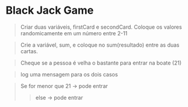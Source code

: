 # Black Jack Game

> Criar duas variáveis, firstCard e secondCard.
> Coloque os valores randomicamente em um número entre 2-11

> Crie a variável, sum, e coloque no sum(resultado) entre as duas cartas.

> Cheque se a pessoa é velha o bastante para entrar na boate (21)

> log uma mensagem para os dois casos

> Se for menor que 21 -> pode entrar
>> else -> pode entrar